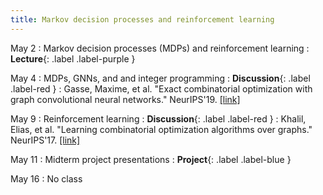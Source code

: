 ```yaml
---
title: Markov decision processes and reinforcement learning
---
```


May 2
: Markov decision processes (MDPs) and reinforcement learning
  : **Lecture**{: .label .label-purple }

May 4
: MDPs, GNNs, and and integer programming
  : **Discussion**{: .label .label-red }
: Gasse, Maxime, et al. "Exact combinatorial optimization with graph convolutional neural networks." NeurIPS'19. [[link]](https://arxiv.org/pdf/1906.01629.pdf)

May 9
: Reinforcement learning
  : **Discussion**{: .label .label-red }
: Khalil, Elias, et al. "Learning combinatorial optimization algorithms over graphs." NeurIPS'17. [[link]](https://proceedings.neurips.cc/paper/2017/file/d9896106ca98d3d05b8cbdf4fd8b13a1-Paper.pdf)

May 11
: Midterm project presentations
  : **Project**{: .label .label-blue }

May 16
: No class
